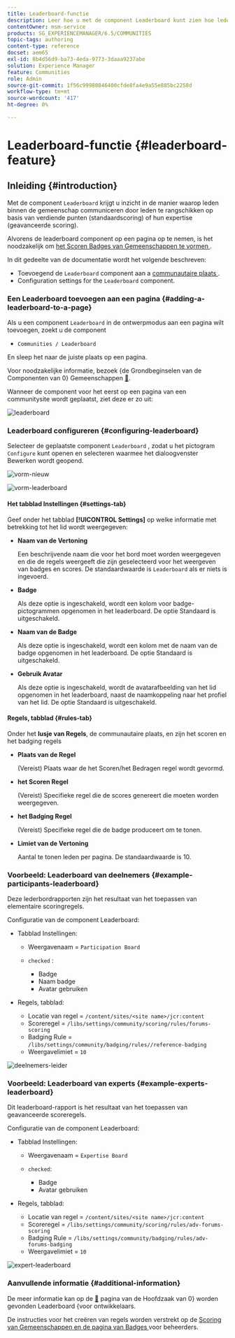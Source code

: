 ```yaml
---
title: Leaderboard-functie
description: Leer hoe u met de component Leaderboard kunt zien hoe leden binnen de gemeenschap communiceren door leden te rangschikken op basis van verdiende punten en expertise.
contentOwner: msm-service
products: SG_EXPERIENCEMANAGER/6.5/COMMUNITIES
topic-tags: authoring
content-type: reference
docset: aem65
exl-id: 8b4d56d9-ba73-4eda-9773-3daaa9237abe
solution: Experience Manager
feature: Communities
role: Admin
source-git-commit: 1f56c99980846400cfde8fa4e9a55e885bc2258d
workflow-type: tm+mt
source-wordcount: '417'
ht-degree: 0%

---
```


# Leaderboard-functie {#leaderboard-feature}

## Inleiding {#introduction}

Met de component `Leaderboard` krijgt u inzicht in de manier waarop leden binnen de gemeenschap communiceren door leden te rangschikken op basis van verdiende punten (standaardscoring) of hun expertise (geavanceerde scoring).

Alvorens de leaderboard component op een pagina op te nemen, is het noodzakelijk om [ het Scoren Badges van Gemeenschappen te vormen ](/help/communities/implementing-scoring.md).

In dit gedeelte van de documentatie wordt het volgende beschreven:

* Toevoegend de `Leaderboard` component aan a [ communautaire plaats ](/help/communities/overview.md#community-sites).
* Configuration settings for the `Leaderboard` component.

### Een Leaderboard toevoegen aan een pagina {#adding-a-leaderboard-to-a-page}

Als u een component `Leaderboard` in de ontwerpmodus aan een pagina wilt toevoegen, zoekt u de component

* `Communities / Leaderboard`

En sleep het naar de juiste plaats op een pagina.

Voor noodzakelijke informatie, bezoek {de Grondbeginselen van de Componenten van 0} Gemeenschappen [&#128279;](/help/communities/basics.md).

Wanneer de component voor het eerst op een pagina van een communitysite wordt geplaatst, ziet deze er zo uit:

![ leaderboard ](assets/leaderboard.png)

### Leaderboard configureren {#configuring-leaderboard}

Selecteer de geplaatste component `Leaderboard` , zodat u het pictogram `Configure` kunt openen en selecteren waarmee het dialoogvenster Bewerken wordt geopend.

![ vorm-nieuw ](assets/configure-new.png)

![ vorm-leaderboard ](assets/configure-leaderboard.png)

#### Het tabblad Instellingen {#settings-tab}

Geef onder het tabblad **[!UICONTROL Settings]** op welke informatie met betrekking tot het lid wordt weergegeven:

* **Naam van de Vertoning**

  Een beschrijvende naam die voor het bord moet worden weergegeven en die de regels weergeeft die zijn geselecteerd voor het weergeven van badges en scores.
De standaardwaarde is `Leaderboard` als er niets is ingevoerd.

* **Badge**

  Als deze optie is ingeschakeld, wordt een kolom voor badge-pictogrammen opgenomen in het leaderboard.
De optie Standaard is uitgeschakeld.

* **Naam van de Badge**

  Als deze optie is ingeschakeld, wordt een kolom met de naam van de badge opgenomen in het leaderboard.
De optie Standaard is uitgeschakeld.

* **Gebruik Avatar**

  Als deze optie is ingeschakeld, wordt de avatarafbeelding van het lid opgenomen in het leaderboard, naast de naamkoppeling naar het profiel van het lid.
De optie Standaard is uitgeschakeld.

#### Regels, tabblad {#rules-tab}

Onder het **lusje van Regels**, de communautaire plaats, en zijn het scoren en het badging regels

* **Plaats van de Regel**

  (Vereist) Plaats waar de het Scoren/het Bedragen regel wordt gevormd.

* **het Scoren Regel**

  (Vereist) Specifieke regel die de scores genereert die moeten worden weergegeven.

* **het Badging Regel**

  (Vereist) Specifieke regel die de badge produceert om te tonen.

* **Limiet van de Vertoning**

  Aantal te tonen leden per pagina. De standaardwaarde is 10.

### Voorbeeld: Leaderboard van deelnemers {#example-participants-leaderboard}

Deze lederbordrapporten zijn het resultaat van het toepassen van elementaire scoringregels.

Configuratie van de component Leaderboard:

* Tabblad Instellingen:

   * Weergavenaam = `Participation Board`
   * `checked` :

      * Badge
      * Naam badge
      * Avatar gebruiken

* Regels, tabblad:

   * Locatie van regel = `/content/sites/<site name>/jcr:content`
   * Scoreregel = `/libs/settings/community/scoring/rules/forums-scoring`
   * Badging Rule = `/libs/settings/community/badging/rules//reference-badging`
   * Weergavelimiet = `10`

![ deelnemers-leider ](assets/participants-leaderboard.png)

### Voorbeeld: Leaderboard van experts {#example-experts-leaderboard}

Dit leaderboard-rapport is het resultaat van het toepassen van geavanceerde scoreregels.

Configuratie van de component Leaderboard:

* Tabblad Instellingen:

   * Weergavenaam = `Expertise Board`
   * `checked`:

      * Badge
      * Avatar gebruiken

* Regels, tabblad:

   * Locatie van regel = `/content/sites/<site name>/jcr:content`
   * Scoreregel = `/libs/settings/community/scoring/rules/adv-forums-scoring`
   * Badging Rule = `/libs/settings/community/badging/rules/adv-forums-badging`
   * Weergavelimiet = `10`

![ expert-leaderboard ](assets/experts-leaderboard.png)

### Aanvullende informatie {#additional-information}

De meer informatie kan op de [&#128279;](/help/communities/leaderboard.md) pagina van de Hoofdzaak van 0&rbrace; worden gevonden Leaderboard &lbrace;voor ontwikkelaars.

De instructies voor het creëren van regels worden verstrekt op de [ Scoring van Gemeenschappen en de pagina van Badges ](/help/communities/implementing-scoring.md) voor beheerders.
